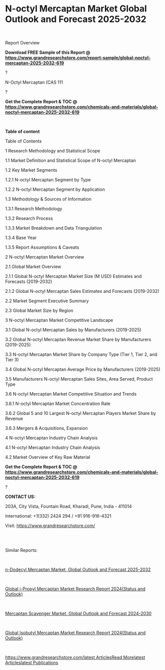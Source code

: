 <h1>N-octyl Mercaptan Market Global Outlook and Forecast 2025-2032</h1><br/><p>Report Overview</p>
 
 
 
 <div><b>Download FREE Sample of this Report @ <a href="https://www.grandresearchstore.com/report-sample/global-noctyl-mercaptan-2025-2032-619">https://www.grandresearchstore.com/report-sample/global-noctyl-mercaptan-2025-2032-619</a></b></div>
 
 
 
 <p>? </p>
 
 
 
 <p>N-Octyl Mercaptan (CAS 111</p>
 
 
 
 <p>? </p>
 
 
 
 <div><b>Get the Complete Report & TOC @ <a href="https://www.grandresearchstore.com/chemicals-and-materials/global-noctyl-mercaptan-2025-2032-619">https://www.grandresearchstore.com/chemicals-and-materials/global-noctyl-mercaptan-2025-2032-619</a></b></div>
 
 
 
 <p><br />
 
 <b>Table of content</b></p>
 
 
 
 <p>Table of Contents<br />
 
 1 Research Methodology and Statistical Scope<br />
 
 1.1 Market Definition and Statistical Scope of N-octyl Mercaptan<br />
 
 1.2 Key Market Segments<br />
 
 1.2.1 N-octyl Mercaptan Segment by Type<br />
 
 1.2.2 N-octyl Mercaptan Segment by Application<br />
 
 1.3 Methodology & Sources of Information<br />
 
 1.3.1 Research Methodology<br />
 
 1.3.2 Research Process<br />
 
 1.3.3 Market Breakdown and Data Triangulation<br />
 
 1.3.4 Base Year<br />
 
 1.3.5 Report Assumptions & Caveats<br />
 
 2 N-octyl Mercaptan Market Overview<br />
 
 2.1 Global Market Overview<br />
 
 2.1.1 Global N-octyl Mercaptan Market Size (M USD) Estimates and Forecasts (2019-2032)<br />
 
 2.1.2 Global N-octyl Mercaptan Sales Estimates and Forecasts (2019-2032)<br />
 
 2.2 Market Segment Executive Summary<br />
 
 2.3 Global Market Size by Region<br />
 
 3 N-octyl Mercaptan Market Competitive Landscape<br />
 
 3.1 Global N-octyl Mercaptan Sales by Manufacturers (2019-2025)<br />
 
 3.2 Global N-octyl Mercaptan Revenue Market Share by Manufacturers (2019-2025)<br />
 
 3.3 N-octyl Mercaptan Market Share by Company Type (Tier 1, Tier 2, and Tier 3)<br />
 
 3.4 Global N-octyl Mercaptan Average Price by Manufacturers (2019-2025)<br />
 
 3.5 Manufacturers N-octyl Mercaptan Sales Sites, Area Served, Product Type<br />
 
 3.6 N-octyl Mercaptan Market Competitive Situation and Trends<br />
 
 3.6.1 N-octyl Mercaptan Market Concentration Rate<br />
 
 3.6.2 Global 5 and 10 Largest N-octyl Mercaptan Players Market Share by Revenue<br />
 
 3.6.3 Mergers & Acquisitions, Expansion<br />
 
 4 N-octyl Mercaptan Industry Chain Analysis<br />
 
 4.1 N-octyl Mercaptan Industry Chain Analysis<br />
 
 4.2 Market Overview of Key Raw Material</p>
 
 
 
 <div><b>Get the Complete Report & TOC @ <a href="https://www.grandresearchstore.com/chemicals-and-materials/global-noctyl-mercaptan-2025-2032-619">https://www.grandresearchstore.com/chemicals-and-materials/global-noctyl-mercaptan-2025-2032-619</a></b></div>
 
 
 
 <p>? </p>
 
 
 
 <p><b>CONTACT US:</b><br />
 
 203A, City Vista, Fountain Road, Kharadi, Pune, India - 411014<br />
 
 International: +1(332) 2424 294 / +91 916-916-4321<br />
 
 Visit: <a href="https://www.grandresearchstore.com/">https://www.grandresearchstore.com/</a><br />
 
 <br />
 
 <br />
 
 Similar Reports:<br />
 
 <br />
 
 <a href="https://www.grandresearchstore.com/chemicals-and-materials/global-ndodecyl-mercaptan-forecast-2025-2032-269">n-Dodecyl Mercaptan Market, Global Outlook and Forecast 2025-2032</a><br />
 
 <br />
 
 <a href="https://www.grandresearchstore.com/chemicals-and-materials/global-ipropyl-mercaptan-2024-871">Global i-Propyl Mercaptan Market Research Report 2024(Status and Outlook)</a><br />
 
 <br />
 
 <a href="https://www.grandresearchstore.com/chemicals-and-materials/global-mercaptan-scavenger-forecast-2024-2030-148">Mercaptan Scavenger Market, Global Outlook and Forecast 2024-2030</a><br />
 
 <br />
 
 <a href="https://www.grandresearchstore.com/chemicals-and-materials/global-isobutyl-mercaptan-2024-149">Global Isobutyl Mercaptan Market Research Report 2024(Status and Outlook)</a><br />
 
 <br />
 
 <a href="https://gyeongbokgung.com">https://www.grandresearchstore.com/</a><a href="https://hallyeomaritime.com">latest Articles</a><a href="https://jingwansa.com">Read More</a><a href="https://nguoiviet.jp/">latest Articles</a><a href="https://www.intelmarketresearch.com/">latest Publications</a></p>